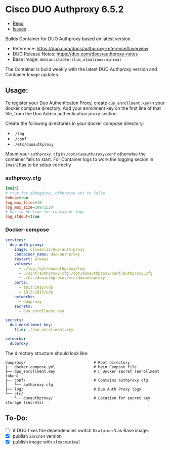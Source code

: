 # Cisco DUO Authproxy 6.5.2

- [Repo](https://github.com/oliverl-21/duo-auth-proxy_docker)
- [Issues](https://github.com/oliverl-21/duo-auth-proxy_docker/issues)

Builds Container for DUO Authproxy based on latest version.

- Reference: https://duo.com/docs/authproxy-reference#overview
- DUO Release Notes: https://duo.com/docs/authproxy-notes
- Base Image: `debian:stable-slim`, `almalinux:minimal`

The Container is build weekly with the latest DUO Authproxy version and Container Image updates.

## Usage:

To register your Duo Authenticaton Proxy, create `duo_enrollment.key` in your docker compose directory. Add your enrollment key on the first line of that file, from the Duo Admin authentication proxy section.

Create the following directories in your docker compose directory:

- `./log`
- `./conf`
- `./etc/duoauthproxy`

Mount your `authproxy.cfg` in `/opt/duoauthproxy/conf` otherwise the container fails to start.
For Container logs to work the logging secion in `[main]`has to be setup correctly

### authproxy.cfg

```ini
[main]
# true for debugging, otherwise set to false
debug=true
log_max_files=10
log_max_size=20971520
# has to be true for container logs
log_stdout=true

```

### Docker-compose

```yaml
services:
  duo-auth-proxy:
    image: oliverl21/duo-auth-proxy
    container_name: duo-authproxy
    restart: always
    volumes:
      - ./log:/opt/duoauthproxy/log
      - ./conf/authproxy.cfg:/opt/duoauthproxy/conf/authproxy.cfg
      - ./etc/duoauthproxy:/etc/duoauthproxy
    ports:
      - 1812:1812/udp
      - 1813:1813/udp
    networks:
      - duoproxy
    secrets:
      - duo_enrollment_key

secrets:
  duo_enrollment_key:
    file: ./duo_enrollment.key

networks:
  duoproxy:
```

The directory structure should look like:

```
duoproxy/                              # Root directory
├── docker-compose.yml                 # Main Compose file
├── duo_enrollment.key                 # 🔐 Docker secret (enrollment token)
├── conf/                              # Contains authproxy.cfg
│   └── authproxy.cfg
├── log/                               # Duo Auth Proxy logs
└── etc/
    └── duoauthproxy/                  # Location for secret key storage (secrets)
```

## To-Do:

- [ ] if DUO fixes the dependencies switch to `alpine:3` as Base image.
- [x] publish `aarch64` version
- [x] publish image with `alma:minimal`
